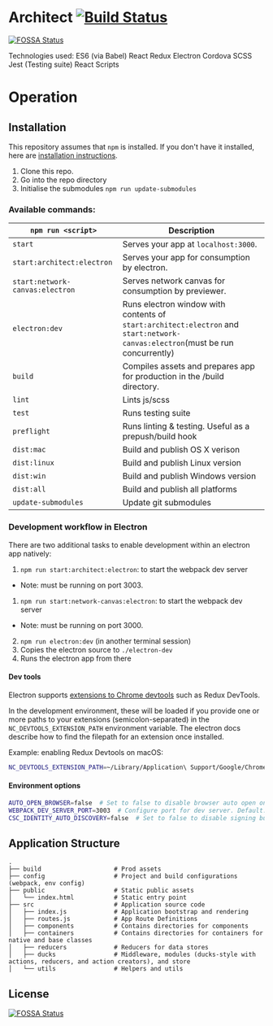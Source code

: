 # Architect [![Build Status](https://travis-ci.org/codaco/Architect.svg?branch=master)](https://travis-ci.org/codaco/Architect)
[![FOSSA Status](https://app.fossa.io/api/projects/git%2Bgithub.com%2Fcodaco%2FArchitect.svg?type=shield)](https://app.fossa.io/projects/git%2Bgithub.com%2Fcodaco%2FArchitect?ref=badge_shield)

Technologies used:
ES6 (via Babel)
React
Redux
Electron
Cordova
SCSS
Jest (Testing suite)
React Scripts

# Operation
## Installation
This repository assumes that `npm` is installed. If you don't have it installed, here are [installation instructions](https://docs.npmjs.com/getting-started/installing-node).

1. Clone this repo.
2. Go into the repo directory
3. Initialise the submodules `npm run update-submodules`

### Available commands:

|`npm run <script>`|Description|
|------------------|-----------|
|`start`|Serves your app at `localhost:3000`.|
|`start:architect:electron`|Serves your app for consumption by electron.|
|`start:network-canvas:electron`|Serves network canvas for consumption by previewer.|
|`electron:dev`|Runs electron window with contents of `start:architect:electron`  and `start:network-canvas:electron`(must be run concurrently)|
|`build`|Compiles assets and prepares app for production in the /build directory.|
|`lint`|Lints js/scss|
|`test`|Runs testing suite|
|`preflight`|Runs linting & testing. Useful as a prepush/build hook|
|`dist:mac`|Build and publish OS X verison|
|`dist:linux`|Build and publish Linux version|
|`dist:win`|Build and publish Windows version|
|`dist:all`|Build and publish all platforms|
|`update-submodules`|Update git submodules|

### Development workflow in Electron

There are two additional tasks to enable development within an electron app natively:

1. `npm run start:architect:electron`: to start the webpack dev server
  - Note: must be running on port 3003.
1. `npm run start:network-canvas:electron`: to start the webpack dev server
  - Note: must be running on port 3000.
2. `npm run electron:dev` (in another terminal session)
  1. Copies the electron source to `./electron-dev`
  2. Runs the electron app from there

#### Dev tools

Electron supports [extensions to Chrome devtools](https://electronjs.org/docs/tutorial/devtools-extension) such as Redux DevTools.

In the development environment, these will be loaded if you provide one or more paths to your extensions (semicolon-separated) in the `NC_DEVTOOLS_EXTENSION_PATH` environment variable. The electron docs describe how to find the filepath for an extension once installed.

Example: enabling Redux Devtools on macOS:
```bash
NC_DEVTOOLS_EXTENSION_PATH=~/Library/Application\ Support/Google/Chrome/Default/Extensions/lmhkpmbekcpmknklioeibfkpmmfibljd/2.15.2_0 npm run electron:dev
```

#### Environment options

```bash
AUTO_OPEN_BROWSER=false  # Set to false to disable browser auto open on `npm run start`, Default: true
WEBPACK_DEV_SERVER_PORT=3003  # Configure port for dev server. Default: 3003
CSC_IDENTITY_AUTO_DISCOVERY=false  # Set to false to disable signing builds (speeds up build process)
```

## Application Structure

```
.
├── build                    # Prod assets
├── config                   # Project and build configurations (webpack, env config)
├── public                   # Static public assets
│   └── index.html           # Static entry point
├── src                      # Application source code
│   ├── index.js             # Application bootstrap and rendering
│   ├── routes.js            # App Route Definitions
│   ├── components           # Contains directories for components
│   ├── containers           # Contains directories for containers for native and base classes
│   ├── reducers             # Reducers for data stores
│   ├── ducks                # Middleware, modules (ducks-style with actions, reducers, and action creators), and store
│   └── utils                # Helpers and utils
```


## License
[![FOSSA Status](https://app.fossa.io/api/projects/git%2Bgithub.com%2Fcodaco%2FArchitect.svg?type=large)](https://app.fossa.io/projects/git%2Bgithub.com%2Fcodaco%2FArchitect?ref=badge_large)
